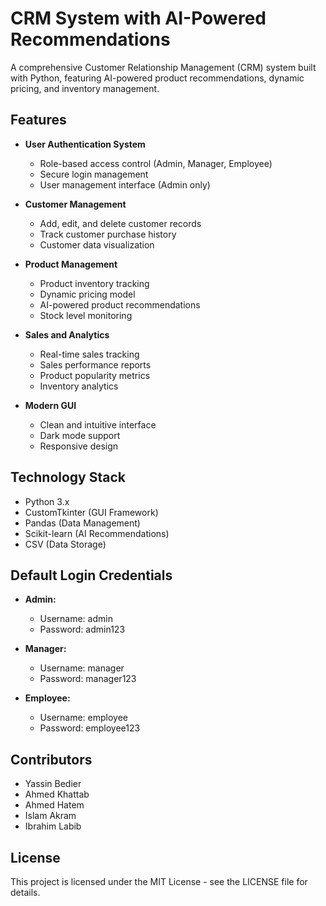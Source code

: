 # CRM System with AI-Powered Recommendations

A comprehensive Customer Relationship Management (CRM) system built with Python, featuring AI-powered product recommendations, dynamic pricing, and inventory management.

## Features

- **User Authentication System**
  - Role-based access control (Admin, Manager, Employee)
  - Secure login management
  - User management interface (Admin only)

- **Customer Management**
  - Add, edit, and delete customer records
  - Track customer purchase history
  - Customer data visualization

- **Product Management**
  - Product inventory tracking
  - Dynamic pricing model
  - AI-powered product recommendations
  - Stock level monitoring

- **Sales and Analytics**
  - Real-time sales tracking
  - Sales performance reports
  - Product popularity metrics
  - Inventory analytics

- **Modern GUI**
  - Clean and intuitive interface
  - Dark mode support
  - Responsive design

## Technology Stack

- Python 3.x
- CustomTkinter (GUI Framework)
- Pandas (Data Management)
- Scikit-learn (AI Recommendations)
- CSV (Data Storage)

## Default Login Credentials

- **Admin:**
  - Username: admin
  - Password: admin123

- **Manager:**
  - Username: manager
  - Password: manager123

- **Employee:**
  - Username: employee
  - Password: employee123

## Contributors

- Yassin Bedier
- Ahmed Khattab
- Ahmed Hatem
- Islam Akram
- Ibrahim Labib

## License

This project is licensed under the MIT License - see the LICENSE file for details.